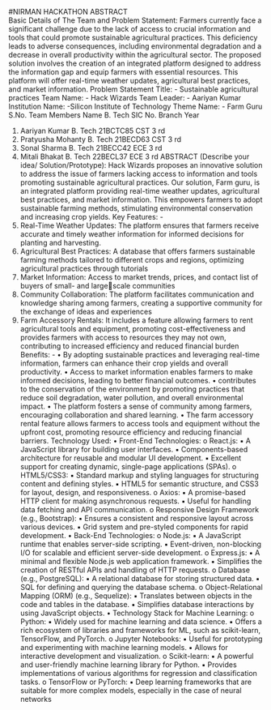 #NIRMAN HACKATHON ABSTRACT
<br>
Basic Details of The Team and Problem Statement: Farmers currently face a significant challenge due 
to the lack of access to crucial information and tools that could promote sustainable agricultural practices. 
This deficiency leads to adverse consequences, including environmental degradation and a decrease in 
overall productivity within the agricultural sector. The proposed solution involves the creation of an 
integrated platform designed to address the information gap and equip farmers with essential resources. 
This platform will offer real-time weather updates, agricultural best practices, and market information.
Problem Statement Title: - Sustainable agricultural practices
Team Name: - Hack Wizards
Team Leader: - Aariyan Kumar
Institution Name: -Silicon Institute of Technology 
Theme Name: - Farm Guru
S.No. Team Members Name B. Tech SIC No. Branch Year
1. Aariyan Kumar B. Tech 21BCTC85 CST 3
rd
2. Pratyusha Mohanty B. Tech 21BECD63 CST 3
rd
3. Sonal Sharma B. Tech 21BECC42 ECE 3
rd
4. Mitali Bhakat B. Tech 22BECL37 ECE 3
rd
ABSTRACT (Describe your idea/ Solution/Prototype):
Hack Wizards proposes an innovative solution to address the issue of farmers lacking access to information 
and tools promoting sustainable agricultural practices. Our solution, Farm guru, is an integrated platform 
providing real-time weather updates, agricultural best practices, and market information. This empowers 
farmers to adopt sustainable farming methods, stimulating environmental conservation and increasing crop 
yields.
Key Features: -
1. Real-Time Weather Updates: The platform ensures that farmers receive accurate and timely 
weather information for informed decisions for planting and harvesting.
2. Agricultural Best Practices: A database that offers farmers sustainable farming methods tailored 
to different crops and regions, optimizing agricultural practices through tutorials
3. Market Information: Access to market trends, prices, and contact list of buyers of small- and largescale communities
4. Community Collaboration: The platform facilitates communication and knowledge sharing among 
farmers, creating a supportive community for the exchange of ideas and experiences
5. Farm Accessory Rentals: It includes a feature allowing farmers to rent agricultural tools and 
equipment, promoting cost-effectiveness and provides farmers with access to resources they may 
not own, contributing to increased efficiency and reduced financial burden
Benefits: -
• By adopting sustainable practices and leveraging real-time information, farmers can enhance their 
crop yields and overall productivity.
• Access to market information enables farmers to make informed decisions, leading to better 
financial outcomes.
• contributes to the conservation of the environment by promoting practices that reduce soil 
degradation, water pollution, and overall environmental impact.
• The platform fosters a sense of community among farmers, encouraging collaboration and shared 
learning.
• The farm accessory rental feature allows farmers to access tools and equipment without the 
upfront cost, promoting resource efficiency and reducing financial barriers.
Technology Used:
• Front-End Technologies:
o React.js:
▪ A JavaScript library for building user interfaces.
▪ Components-based architecture for reusable and modular UI development.
▪ Excellent support for creating dynamic, single-page applications (SPAs).
o HTML5/CSS3:
▪ Standard markup and styling languages for structuring content and defining styles.
▪ HTML5 for semantic structure, and CSS3 for layout, design, and responsiveness.
o Axios:
▪ A promise-based HTTP client for making asynchronous requests.
▪ Useful for handling data fetching and API communication.
o Responsive Design Framework (e.g., Bootstrap):
▪ Ensures a consistent and responsive layout across various devices.
▪ Grid system and pre-styled components for rapid development.
• Back-End Technologies:
o Node.js:
▪ A JavaScript runtime that enables server-side scripting.
▪ Event-driven, non-blocking I/O for scalable and efficient server-side development.
o Express.js:
▪ A minimal and flexible Node.js web application framework.
▪ Simplifies the creation of RESTful APIs and handling of HTTP requests.
o Database (e.g., PostgreSQL):
▪ A relational database for storing structured data.
▪ SQL for defining and querying the database schema.
o Object-Relational Mapping (ORM) (e.g., Sequelize):
▪ Translates between objects in the code and tables in the database.
▪ Simplifies database interactions by using JavaScript objects.
• Technology Stack for Machine Learning:
o Python:
▪ Widely used for machine learning and data science.
▪ Offers a rich ecosystem of libraries and frameworks for ML, such as scikit-learn, 
TensorFlow, and PyTorch.
o Jupyter Notebooks:
▪ Useful for prototyping and experimenting with machine learning models.
▪ Allows for interactive development and visualization.
o Scikit-learn:
▪ A powerful and user-friendly machine learning library for Python.
▪ Provides implementations of various algorithms for regression and classification 
tasks.
o TensorFlow or PyTorch:
▪ Deep learning frameworks that are suitable for more complex models, especially in 
the case of neural networks
